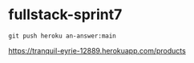 # fullstack-sprint7

```shell
git push heroku an-answer:main
```

https://tranquil-eyrie-12889.herokuapp.com/products
